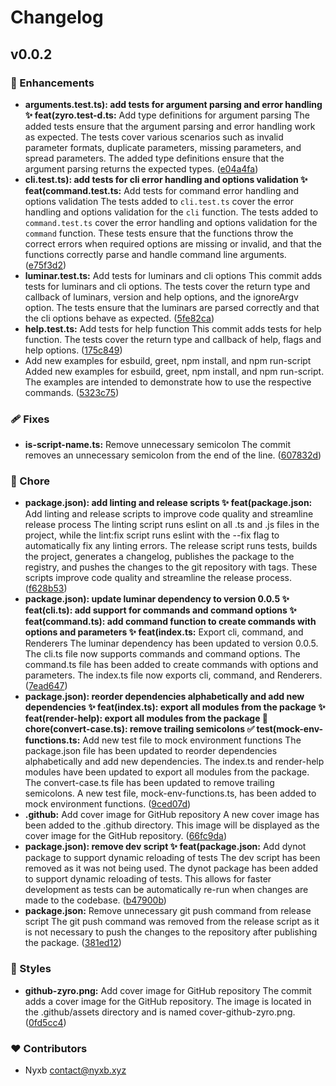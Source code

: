 # Changelog


## v0.0.2


### 🚀 Enhancements

  - **arguments.test.ts): add tests for argument parsing and error handling ✨ feat(zyro.test-d.ts:** Add type definitions for argument parsing The added tests ensure that the argument parsing and error handling work as expected. The tests cover various scenarios such as invalid parameter formats, duplicate parameters, missing parameters, and spread parameters. The added type definitions ensure that the argument parsing returns the expected types. ([e04a4fa](https://github.com/nyxblabs/zyro/commit/e04a4fa))
  - **cli.test.ts): add tests for cli error handling and options validation ✨ feat(command.test.ts:** Add tests for command error handling and options validation The tests added to `cli.test.ts` cover the error handling and options validation for the `cli` function. The tests added to `command.test.ts` cover the error handling and options validation for the `command` function. These tests ensure that the functions throw the correct errors when required options are missing or invalid, and that the functions correctly parse and handle command line arguments. ([e75f3d2](https://github.com/nyxblabs/zyro/commit/e75f3d2))
  - **luminar.test.ts:** Add tests for luminars and cli options This commit adds tests for luminars and cli options. The tests cover the return type and callback of luminars, version and help options, and the ignoreArgv option. The tests ensure that the luminars are parsed correctly and that the cli options behave as expected. ([5fe82ca](https://github.com/nyxblabs/zyro/commit/5fe82ca))
  - **help.test.ts:** Add tests for help function This commit adds tests for help function. The tests cover the return type and callback of help, flags and help options. ([175c849](https://github.com/nyxblabs/zyro/commit/175c849))
  - Add new examples for esbuild, greet, npm install, and npm run-script Added new examples for esbuild, greet, npm install, and npm run-script. The examples are intended to demonstrate how to use the respective commands. ([5323c75](https://github.com/nyxblabs/zyro/commit/5323c75))

### 🩹 Fixes

  - **is-script-name.ts:** Remove unnecessary semicolon The commit removes an unnecessary semicolon from the end of the line. ([607832d](https://github.com/nyxblabs/zyro/commit/607832d))

### 🏡 Chore

  - **package.json): add linting and release scripts ✨ feat(package.json:** Add linting and release scripts to improve code quality and streamline release process The linting script runs eslint on all .ts and .js files in the project, while the lint:fix script runs eslint with the --fix flag to automatically fix any linting errors. The release script runs tests, builds the project, generates a changelog, publishes the package to the registry, and pushes the changes to the git repository with tags. These scripts improve code quality and streamline the release process. ([f628b53](https://github.com/nyxblabs/zyro/commit/f628b53))
  - **package.json): update luminar dependency to version 0.0.5 ✨ feat(cli.ts): add support for commands and command options ✨ feat(command.ts): add command function to create commands with options and parameters ✨ feat(index.ts:** Export cli, command, and Renderers The luminar dependency has been updated to version 0.0.5. The cli.ts file now supports commands and command options. The command.ts file has been added to create commands with options and parameters. The index.ts file now exports cli, command, and Renderers. ([7ead647](https://github.com/nyxblabs/zyro/commit/7ead647))
  - **package.json): reorder dependencies alphabetically and add new dependencies ✨ feat(index.ts): export all modules from the package ✨ feat(render-help): export all modules from the package 🔧 chore(convert-case.ts): remove trailing semicolons ✅ test(mock-env-functions.ts:** Add new test file to mock environment functions The package.json file has been updated to reorder dependencies alphabetically and add new dependencies. The index.ts and render-help modules have been updated to export all modules from the package. The convert-case.ts file has been updated to remove trailing semicolons. A new test file, mock-env-functions.ts, has been added to mock environment functions. ([9ced07d](https://github.com/nyxblabs/zyro/commit/9ced07d))
  - **.github:** Add cover image for GitHub repository A new cover image has been added to the .github directory. This image will be displayed as the cover image for the GitHub repository. ([66fc9da](https://github.com/nyxblabs/zyro/commit/66fc9da))
  - **package.json): remove dev script ✨ feat(package.json:** Add dynot package to support dynamic reloading of tests The dev script has been removed as it was not being used. The dynot package has been added to support dynamic reloading of tests. This allows for faster development as tests can be automatically re-run when changes are made to the codebase. ([b47900b](https://github.com/nyxblabs/zyro/commit/b47900b))
  - **package.json:** Remove unnecessary git push command from release script The git push command was removed from the release script as it is not necessary to push the changes to the repository after publishing the package. ([381ed12](https://github.com/nyxblabs/zyro/commit/381ed12))

### 🎨 Styles

  - **github-zyro.png:** Add cover image for GitHub repository The commit adds a cover image for the GitHub repository. The image is located in the .github/assets directory and is named cover-github-zyro.png. ([0fd5cc4](https://github.com/nyxblabs/zyro/commit/0fd5cc4))

### ❤️  Contributors

- Nyxb <contact@nyxb.xyz>

